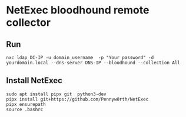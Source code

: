 # NetExec bloodhound remote collector
## Run
    nxc ldap DC-IP -u domain_username  -p "Your password" -d yourdomain.local --dns-server DNS-IP --bloodhound --collection All
## Install NetExec
    sudo apt install pipx git  python3-dev
    pipx install git+https://github.com/Pennyw0rth/NetExec
    pipx ensurepath
    source .bashrc
